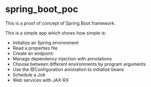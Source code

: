 # spring_boot_poc

This is a proof of concept of Spring Boot framework.

This is a simple app which shows how simple is:

* Initialize an Spring environment
* Read a properties file
* Create an endpoint
* Manage dependency injection with annotations
* Choose between different environments by program arguments
* Use the @Configuration annotation to initialize beans
* Schedule a Job
* Web services with JAX-RX
